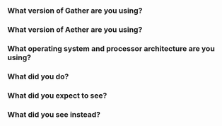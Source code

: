 ### What version of Gather are you using?

### What version of Aether are you using?

### What operating system and processor architecture are you using?

### What did you do?

### What did you expect to see?

### What did you see instead?
